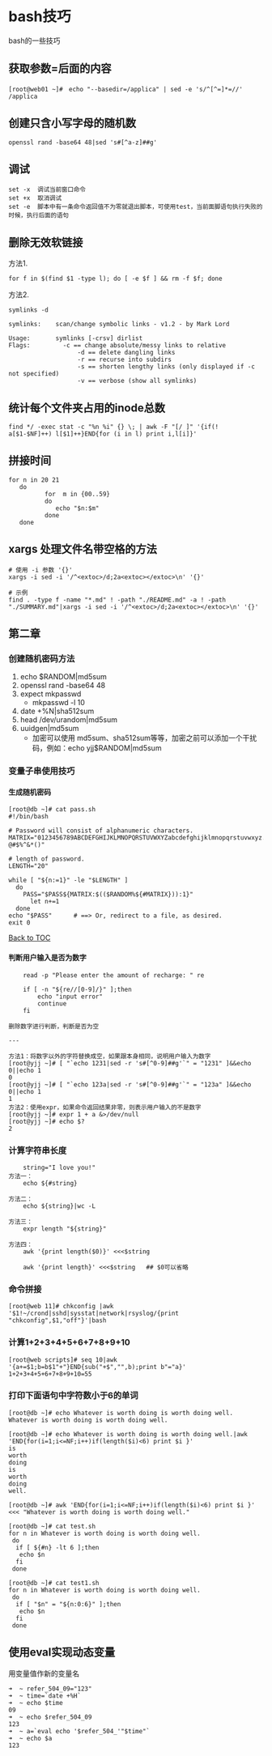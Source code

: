 # bash技巧

bash的一些技巧

## 获取参数=后面的内容

```shell
[root@web01 ~]#　echo "--basedir=/applica" | sed -e 's/^[^=]*=//'
/applica
```

## 创建只含小写字母的随机数

    openssl rand -base64 48|sed 's#[^a-z]##g'

## 调试

    set -x  调试当前窗口命令
    set +x  取消调试
    set -e  脚本中有一条命令返回值不为零就退出脚本，可使用test，当前面脚语句执行失败的时候，执行后面的语句

## 删除无效软链接

方法1.

    for f in $(find $1 -type l); do [ -e $f ] && rm -f $f; done

方法2.

    symlinks -d

```shell
symlinks:    scan/change symbolic links - v1.2 - by Mark Lord

Usage:       symlinks [-crsv] dirlist
Flags:         -c == change absolute/messy links to relative
                   -d == delete dangling links
                   -r == recurse into subdirs
                   -s == shorten lengthy links (only displayed if -c not specified)
                   -v == verbose (show all symlinks)
```

## 统计每个文件夹占用的inode总数

```shell
find */ -exec stat -c "%n %i" {} \; | awk -F "[/ ]" '{if(! a[$1-$NF]++) l[$1]++}END{for (i in l) print i,l[i]}'
```

## 拼接时间

```shell
for n in 20 21
   do
          for  m in {00..59}
          do
             echo "$n:$m"
          done
   done
```

## xargs 处理文件名带空格的方法

```shell
# 使用 -i 参数 '{}'
xargs -i sed -i '/^<extoc>/d;2a<extoc></extoc>\n' '{}'

# 示例
find . -type f -name "*.md" ! -path "./README.md" -a ! -path "./SUMMARY.md"|xargs -i sed -i '/^<extoc>/d;2a<extoc></extoc>\n' '{}'
```

## 第二章

### 创建随机密码方法

1. echo $RANDOM|md5sum
2. openssl rand -base64 48
3. expect mkpasswd
    - mkpasswd -l 10
4. date +%N|sha512sum
5. head /dev/urandom|md5sum
6. uuidgen|md5sum
    - 加密可以使用 md5sum、sha512sum等等，加密之前可以添加一个干扰码，例如：echo yjj$RANDOM|md5sum

### 变量子串使用技巧

#### 生成随机密码

```shell
[root@db ~]# cat pass.sh
#!/bin/bash

# Password will consist of alphanumeric characters.
MATRIX="0123456789ABCDEFGHIJKLMNOPQRSTUVWXYZabcdefghijklmnopqrstuvwxyz.,?@#$%^&*()"

# length of password.
LENGTH="20"

while [ "${n:=1}" -le "$LENGTH" ]
  do
    PASS="$PASS${MATRIX:$(($RANDOM%${#MATRIX})):1}"
      let n+=1
  done
echo "$PASS"      # ==> Or, redirect to a file, as desired.
exit 0
```

[Back to TOC](#table-of-contents)

#### 判断用户输入是否为数字

```shell
    read -p "Please enter the amount of recharge: " re

    if [ -n "${re//[0-9]/}" ];then
        echo "input error"
        continue
    fi

删除数字进行判断，判断是否为空

---

方法1：将数字以外的字符替换成空，如果跟本身相同，说明用户输入为数字
[root@yjj ~]# [ "`echo 1231|sed -r 's#[^0-9]##g'`" = "1231" ]&&echo 0||echo 1
0
[root@yjj ~]# [ "`echo 123a|sed -r 's#[^0-9]##g'`" = "123a" ]&&echo 0||echo 1
1
方法2：使用expr，如果命令返回结果非零，则表示用户输入的不是数字
[root@yjj ~]# expr 1 + a &>/dev/null
[root@yjj ~]# echo $?
2
```

### 计算字符串长度

```shell
    string="I love you!"
方法一：
    echo ${#string}

方法二：
    echo ${string}|wc -L

方法三：
    expr length "${string}"

方法四：
    awk '{print length($0)}' <<<$string

    awk '{print length}' <<<$string   ## $0可以省略
```

### 命令拼接

```shell
[root@web 11]# chkconfig |awk '$1!~/crond|sshd|sysstat|network|rsyslog/{print "chkconfig",$1,"off"}'|bash
```

### 计算1+2+3+4+5+6+7+8+9+10

```shell
[root@web scripts]# seq 10|awk '{a+=$1;b=b$1"+"}END{sub("+$","",b);print b"="a}'
1+2+3+4+5+6+7+8+9+10=55
```

### 打印下面语句中字符数小于6的单词

```shell
[root@db ~]# echo Whatever is worth doing is worth doing well.
Whatever is worth doing is worth doing well.

[root@db ~]# echo Whatever is worth doing is worth doing well.|awk 'END{for(i=1;i<=NF;i++)if(length($i)<6) print $i }'
is
worth
doing
is
worth
doing
well.

[root@db ~]# awk 'END{for(i=1;i<=NF;i++)if(length($i)<6) print $i }' <<< "Whatever is worth doing is worth doing well."

[root@db ~]# cat test.sh 
for n in Whatever is worth doing is worth doing well.
 do
  if [ ${#n} -lt 6 ];then
   echo $n
  fi
 done

[root@db ~]# cat test1.sh
for n in Whatever is worth doing is worth doing well.
 do
  if [ "$n" = "${n:0:6}" ];then
   echo $n
  fi
 done
```

## 使用eval实现动态变量

用变量值作新的变量名

```shell
➜  ~ refer_504_09="123"
➜  ~ time=`date +%H`
➜  ~ echo $time
09
➜  ~ echo $refer_504_09
123
➜  ~ a=`eval echo '$refer_504_'"$time"`
➜  ~ echo $a
123
```